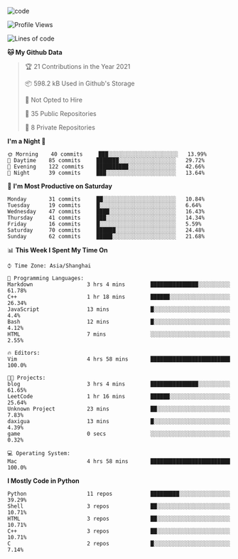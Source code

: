 
<!--
**liuyaanng/liuyaanng** is a ✨ _special_ ✨ repository because its `README.md` (this file) appears on your GitHub profile.

Here are some ideas to get you started:

- 🔭 I’m currently working on ...
- 🌱 I’m currently learning ...
- 👯 I’m looking to collaborate on ...
- 🤔 I’m looking for help with ...
- 💬 Ask me about ...
- 📫 How to reach me: ...
- 😄 Pronouns: ...
- ⚡ Fun fact: ...
-->


![code](https://cdn.jsdelivr.net/gh/liuyaanng/liuyaanng@1.0/code.gif) 

<!--START_SECTION:waka-->
![Profile Views](http://img.shields.io/badge/Profile%20Views-0-blue)

![Lines of code](https://img.shields.io/badge/From%20Hello%20World%20I%27ve%20Written-5.3%20million%20lines%20of%20code-blue)

**🐱 My Github Data** 

> 🏆 21 Contributions in the Year 2021
 > 
> 📦 598.2 kB Used in Github's Storage 
 > 
> 🚫 Not Opted to Hire
 > 
> 📜 35 Public Repositories 
 > 
> 🔑 8 Private Repositories  
 > 
**I'm a Night 🦉** 

```text
🌞 Morning    40 commits     ███░░░░░░░░░░░░░░░░░░░░░░   13.99% 
🌆 Daytime    85 commits     ███████░░░░░░░░░░░░░░░░░░   29.72% 
🌃 Evening    122 commits    ██████████░░░░░░░░░░░░░░░   42.66% 
🌙 Night      39 commits     ███░░░░░░░░░░░░░░░░░░░░░░   13.64%

```
📅 **I'm Most Productive on Saturday** 

```text
Monday       31 commits     ██░░░░░░░░░░░░░░░░░░░░░░░   10.84% 
Tuesday      19 commits     █░░░░░░░░░░░░░░░░░░░░░░░░   6.64% 
Wednesday    47 commits     ████░░░░░░░░░░░░░░░░░░░░░   16.43% 
Thursday     41 commits     ███░░░░░░░░░░░░░░░░░░░░░░   14.34% 
Friday       16 commits     █░░░░░░░░░░░░░░░░░░░░░░░░   5.59% 
Saturday     70 commits     ██████░░░░░░░░░░░░░░░░░░░   24.48% 
Sunday       62 commits     █████░░░░░░░░░░░░░░░░░░░░   21.68%

```


📊 **This Week I Spent My Time On** 

```text
⌚︎ Time Zone: Asia/Shanghai

💬 Programming Languages: 
Markdown                 3 hrs 4 mins        ███████████████░░░░░░░░░░   61.78% 
C++                      1 hr 18 mins        ██████░░░░░░░░░░░░░░░░░░░   26.34% 
JavaScript               13 mins             █░░░░░░░░░░░░░░░░░░░░░░░░   4.4% 
Bash                     12 mins             █░░░░░░░░░░░░░░░░░░░░░░░░   4.12% 
HTML                     7 mins              ░░░░░░░░░░░░░░░░░░░░░░░░░   2.55%

🔥 Editors: 
Vim                      4 hrs 58 mins       █████████████████████████   100.0%

🐱‍💻 Projects: 
blog                     3 hrs 4 mins        ███████████████░░░░░░░░░░   61.65% 
LeetCode                 1 hr 16 mins        ██████░░░░░░░░░░░░░░░░░░░   25.64% 
Unknown Project          23 mins             ██░░░░░░░░░░░░░░░░░░░░░░░   7.83% 
daxigua                  13 mins             █░░░░░░░░░░░░░░░░░░░░░░░░   4.39% 
game                     0 secs              ░░░░░░░░░░░░░░░░░░░░░░░░░   0.32%

💻 Operating System: 
Mac                      4 hrs 58 mins       █████████████████████████   100.0%

```

**I Mostly Code in Python** 

```text
Python                   11 repos            █████████░░░░░░░░░░░░░░░░   39.29% 
Shell                    3 repos             ██░░░░░░░░░░░░░░░░░░░░░░░   10.71% 
HTML                     3 repos             ██░░░░░░░░░░░░░░░░░░░░░░░   10.71% 
C++                      3 repos             ██░░░░░░░░░░░░░░░░░░░░░░░   10.71% 
C                        2 repos             █░░░░░░░░░░░░░░░░░░░░░░░░   7.14%

```



<!--END_SECTION:waka-->
